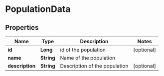 
# PopulationData

## Properties
Name | Type | Description | Notes
------------ | ------------- | ------------- | -------------
**id** | **Long** | id of the population |  [optional]
**name** | **String** | Name of the population | 
**description** | **String** | Description of the population |  [optional]



